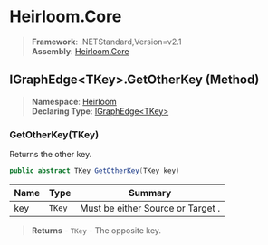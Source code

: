 # Heirloom.Core

> **Framework**: .NETStandard,Version=v2.1  
> **Assembly**: [Heirloom.Core][0]

## IGraphEdge\<TKey>.GetOtherKey (Method)

> **Namespace**: [Heirloom][0]  
> **Declaring Type**: [IGraphEdge\<TKey>][1]

### GetOtherKey(TKey)

Returns the other key.

```cs
public abstract TKey GetOtherKey(TKey key)
```

| Name | Type   | Summary                           |
|------|--------|-----------------------------------|
| key  | `TKey` | Must be either Source or Target . |

> **Returns** - `TKey` - The opposite key.

[0]: ../../../Heirloom.Core.md
[1]: ../IGraphEdge[TKey].md
